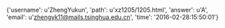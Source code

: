 {'username': u'ZhengYukun', 'path': u'xz1205/1205.html', 'answer': u'A', 'email': u'zhengyk11@mails.tsinghua.edu.cn', 'time': '2016-02-28:15:50:01'}